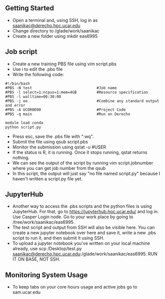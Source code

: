 ## Getting Started

- Open a terminal and, using SSH, log in as saanikac@derecho.hpc.ucar.edu
- Change directory to /glade/work/saanikac
- Create a new folder using mkdir eas6995

## Job script

- Create a new training PBS file using vim script.pbs
- Use i to edit the .pbs file
- Write the following code:
```
#!/bin/bash
#PBS -N test                             #Job name
#PBS -l select=1:ncpus=1:mem=4GB         #Resource specification    
#PBS -l walltime=00:30:00
#PBS -j oe                               #Combine any standard output and error
#PBS -A UCOR0090                         #Project Code
#PBS -q main                             #Run on Derecho

module load conda
python script.py
```

- Press esc, save the .pbs file with ":wq".
- Submit the file using qsub script.pbs
- Monitor the submission using qstat -u #USER
- If the status is R, it is running. Once it stops running, qstat returns nothing.
- We can see the output of the script by running vim script.jobnumber where you can get job number from the qsub
- In this script, the output will just say "no file named script.py" because I haven't written a script.py file yet.

## JupyterHub

- Another way to access the .pbs scripts and the python files is using JupyterHub. For that, go to https://jupyterhub.hpc.ucar.edu/ and log in. Use Casper Login node. Go to your work place by going to /tree/work/saanikac/eas6995.
- The test script and output from SSH will also be visible here. You can create a new jupyter notebook over here and save it, write a new .pbs script to run it, and then submit it using SSH.
- To upload a jupyter notebook you've written on your local machine already, use scp /Desktop/test.py saanikac@derecho.hpc.ucar.edu:/glade/work/saanikac/eas6995. RUN IT ON BASE, NOT SSH.

## Monitoring System Usage

- To keep tabs on your core hours usage and active jobs go to sam.ucar.edu
